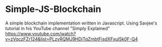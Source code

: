 # Simple-JS-Blockchain
A simple blockchain implementation written in Javascript.
Using Savjee's tutorial in his YouTube channel "Simply Explained"
https://www.youtube.com/watch?v=zVqczFZr124&list=PLzvRQMJ9HDiTqZmbtFisdXFxul5k0F-Q4

